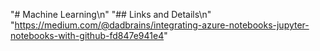 "# Machine Learning\n"
"## Links and Details\n"
"https://medium.com/@dadbrains/integrating-azure-notebooks-jupyter-notebooks-with-github-fd847e941e4"